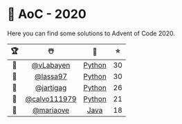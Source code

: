 # 🎄 AoC - 2020
Here you can find some solutions to Advent of Code 2020.

  🏆  |  ☃️  |  🧰  |  ⭐  |
 :--: | :--: | :--: | :-: |
  🥇  |[@vLabayen](https://github.com/vLabayen)      | [Python](https://github.com/TLMn00bs/advent-of-code/tree/master/vLabayen)    | 30 |
  🥈  |[@lassa97](https://github.com/lassa97)        | [Python](https://github.com/TLMn00bs/advent-of-code/tree/master/lassa97)     | 30 |
  🥉  |[@jartigag](https://github.com/jartigag)      | [Python](https://github.com/TLMn00bs/advent-of-code/tree/master/jartigag)    | 26 |
  🍫  |[@calvo111979](https://github.com/calvo111979)| [Python](https://github.com/TLMn00bs/advent-of-code/tree/calvo111979)        | 21 |
  🍬  |[@mariaove](https://github.com/mariaove)      | [Java]()                                                                     | 18 |
